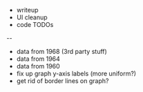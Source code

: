 - writeup
- UI cleanup
- code TODOs


--
- data from 1968 (3rd party stuff)
- data from 1964
- data from 1960
- fix up graph y-axis labels (more uniform?)
- get rid of border lines on graph?
